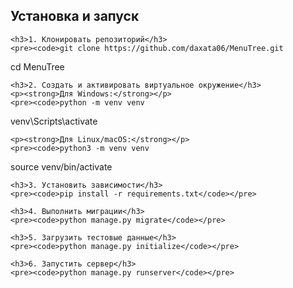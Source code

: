 <div>
    <h2>Установка и запуск</h2>
    
    <h3>1. Клонировать репозиторий</h3>
    <pre><code>git clone https://github.com/daxata06/MenuTree.git
cd MenuTree</code></pre>

    <h3>2. Создать и активировать виртуальное окружение</h3>
    <p><strong>Для Windows:</strong></p>
    <pre><code>python -m venv venv
venv\Scripts\activate</code></pre>

    <p><strong>Для Linux/macOS:</strong></p>
    <pre><code>python3 -m venv venv
source venv/bin/activate</code></pre>

    <h3>3. Установить зависимости</h3>
    <pre><code>pip install -r requirements.txt</code></pre>

    <h3>4. Выполнить миграции</h3>
    <pre><code>python manage.py migrate</code></pre>

    <h3>5. Загрузить тестовые данные</h3>
    <pre><code>python manage.py initialize</code></pre>

    <h3>6. Запустить сервер</h3>
    <pre><code>python manage.py runserver</code></pre>
</div>